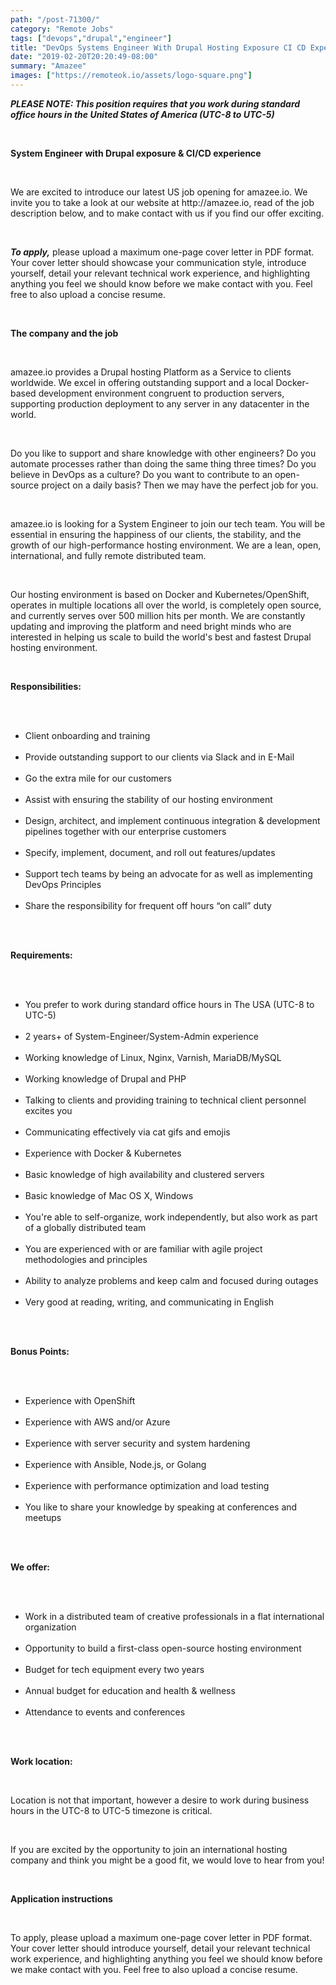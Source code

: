 ```yaml
---
path: "/post-71300/"
category: "Remote Jobs"
tags: ["devops","drupal","engineer"]
title: "DevOps Systems Engineer With Drupal Hosting Exposure CI CD Experience"
date: "2019-02-20T20:20:49-08:00"
summary: "Amazee"
images: ["https://remoteok.io/assets/logo-square.png"]
---
```


<p><em><strong>PLEASE NOTE: This position requires that you work during standard office hours in the United States of America (UTC-8 to UTC-5)</strong></em></p><br /><p><strong>System Engineer with Drupal exposure &amp; CI/CD experience <br></strong></p><br /><p>We are excited to introduce our latest US job opening for amazee.io. We invite you to take a look at our website at http://amazee.io, read of the job description below, and to make contact with us if you find our offer exciting.</p><br /><p><em><strong>To apply,</strong> </em>please upload a maximum one-page cover letter in PDF format. Your cover letter should showcase your communication style, introduce yourself, detail your relevant technical work experience, and highlighting anything you feel we should know before we make contact with you. Feel free to also upload a concise resume.</p><br /><p><strong>The company and the job</strong></p><br /><p>amazee.io provides a Drupal hosting Platform as a Service to clients worldwide. We excel in offering outstanding support and a local Docker-based development environment congruent to production servers, supporting production deployment to any server in any datacenter in the world.</p><br /><p>Do you like to support and share knowledge with other engineers? Do you automate processes rather than doing the same thing three times? Do you believe in DevOps as a culture? Do you want to contribute to an open-source project on a daily basis? Then we may have the perfect job for you.</p><br /><p>amazee.io is looking for a System Engineer to join our tech team. You will be essential in ensuring the happiness of our clients, the stability, and the growth of our high-performance hosting environment. We are a lean, open, international, and fully remote distributed team.&nbsp;</p><br /><p>Our hosting environment is based on Docker and Kubernetes/OpenShift, operates in multiple locations all over the world, is completely open source, and currently serves over 500 million hits per month. We are constantly updating and improving the platform and need bright minds who are interested in helping us scale to build the world's best and fastest Drupal hosting environment.</p><br /><p><strong>Responsibilities:</strong></p><br /><ul><br /><li>Client onboarding and training</li><br /><li>Provide outstanding support to our clients via Slack and in E-Mail</li><br /><li>Go the extra mile for our customers</li><br /><li>Assist with ensuring the stability of our hosting environment</li><br /><li>Design, architect, and implement continuous integration &amp; development pipelines together with our enterprise customers</li><br /><li>Specify, implement, document, and roll out features/updates</li><br /><li>Support tech teams by being an advocate for as well as implementing DevOps Principles</li><br /><li>Share the responsibility for frequent off hours &ldquo;on call&rdquo; duty</li><br /></ul><br /><p><strong>Requirements:</strong></p><br /><ul><br /><li>You prefer to work during standard office hours in The USA (UTC-8 to UTC-5)</li><br /><li>2 years+ of System-Engineer/System-Admin experience</li><br /><li>Working knowledge of Linux, Nginx, Varnish, MariaDB/MySQL</li><br /><li>Working knowledge of Drupal and PHP</li><br /><li>Talking to clients and providing training to technical client personnel excites you</li><br /><li>Communicating effectively via cat gifs and emojis</li><br /><li>Experience with Docker &amp; Kubernetes</li><br /><li>Basic knowledge of high availability and clustered servers</li><br /><li>Basic knowledge of Mac OS X, Windows</li><br /><li>You're able to self-organize, work independently, but also work as part of a globally distributed team</li><br /><li>You are experienced with or are familiar with agile project methodologies and principles</li><br /><li>Ability to analyze problems and keep calm and focused during outages</li><br /><li>Very good at reading, writing, and communicating in English</li><br /></ul><br /><p><strong>Bonus Points:</strong></p><br /><ul><br /><li>Experience with OpenShift</li><br /><li>Experience with AWS and/or Azure</li><br /><li>Experience with server security and system hardening</li><br /><li>Experience with Ansible, Node.js, or Golang</li><br /><li>Experience with performance optimization and load testing</li><br /><li>You like to share your knowledge by speaking at conferences and meetups</li><br /></ul><br /><p><strong>We offer:</strong></p><br /><ul><br /><li>Work in a distributed team of creative professionals in a flat international organization&nbsp;</li><br /><li>Opportunity to build a first-class open-source hosting environment&nbsp;&nbsp;</li><br /><li>Budget for tech equipment every two years</li><br /><li>Annual budget for education and health &amp; wellness</li><br /><li>Attendance to events and conferences</li><br /></ul><br /><p><strong>Work location:</strong></p><br /><p>Location is not that important, however a desire to work during business hours in the UTC-8 to UTC-5 timezone is critical.</p><br /><p>If you are excited by the opportunity to join an international hosting company and think you might be a good fit, we would love to hear from you!</p><br /><p><strong>Application instructions</strong></p><br /><p>To apply, please upload a maximum one-page cover letter in PDF format. Your cover letter should introduce yourself, detail your relevant technical work experience, and highlighting anything you feel we should know before we make contact with you. Feel free to also upload a concise resume.</p>
